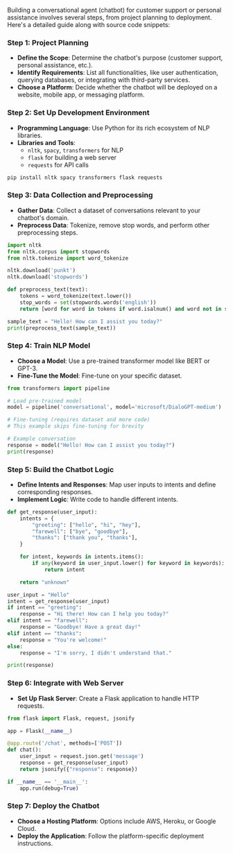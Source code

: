 Building a conversational agent (chatbot) for customer support or personal assistance involves several steps, from project planning to deployment. Here's a detailed guide along with source code snippets:

### Step 1: Project Planning
- **Define the Scope**: Determine the chatbot's purpose (customer support, personal assistance, etc.).
- **Identify Requirements**: List all functionalities, like user authentication, querying databases, or integrating with third-party services.
- **Choose a Platform**: Decide whether the chatbot will be deployed on a website, mobile app, or messaging platform.

### Step 2: Set Up Development Environment
- **Programming Language**: Use Python for its rich ecosystem of NLP libraries.
- **Libraries and Tools**:
  - `nltk`, `spacy`, `transformers` for NLP
  - `flask` for building a web server
  - `requests` for API calls

```bash
pip install nltk spacy transformers flask requests
```

### Step 3: Data Collection and Preprocessing
- **Gather Data**: Collect a dataset of conversations relevant to your chatbot's domain.
- **Preprocess Data**: Tokenize, remove stop words, and perform other preprocessing steps.

```python
import nltk
from nltk.corpus import stopwords
from nltk.tokenize import word_tokenize

nltk.download('punkt')
nltk.download('stopwords')

def preprocess_text(text):
    tokens = word_tokenize(text.lower())
    stop_words = set(stopwords.words('english'))
    return [word for word in tokens if word.isalnum() and word not in stop_words]

sample_text = "Hello! How can I assist you today?"
print(preprocess_text(sample_text))
```

### Step 4: Train NLP Model
- **Choose a Model**: Use a pre-trained transformer model like BERT or GPT-3.
- **Fine-Tune the Model**: Fine-tune on your specific dataset.

```python
from transformers import pipeline

# Load pre-trained model
model = pipeline('conversational', model='microsoft/DialoGPT-medium')

# Fine-tuning (requires dataset and more code)
# This example skips fine-tuning for brevity

# Example conversation
response = model("Hello! How can I assist you today?")
print(response)
```

### Step 5: Build the Chatbot Logic
- **Define Intents and Responses**: Map user inputs to intents and define corresponding responses.
- **Implement Logic**: Write code to handle different intents.

```python
def get_response(user_input):
    intents = {
        "greeting": ["hello", "hi", "hey"],
        "farewell": ["bye", "goodbye"],
        "thanks": ["thank you", "thanks"],
    }

    for intent, keywords in intents.items():
        if any(keyword in user_input.lower() for keyword in keywords):
            return intent

    return "unknown"

user_input = "Hello"
intent = get_response(user_input)
if intent == "greeting":
    response = "Hi there! How can I help you today?"
elif intent == "farewell":
    response = "Goodbye! Have a great day!"
elif intent == "thanks":
    response = "You're welcome!"
else:
    response = "I'm sorry, I didn't understand that."

print(response)
```

### Step 6: Integrate with Web Server
- **Set Up Flask Server**: Create a Flask application to handle HTTP requests.

```python
from flask import Flask, request, jsonify

app = Flask(__name__)

@app.route('/chat', methods=['POST'])
def chat():
    user_input = request.json.get('message')
    response = get_response(user_input)
    return jsonify({"response": response})

if __name__ == '__main__':
    app.run(debug=True)
```

### Step 7: Deploy the Chatbot
- **Choose a Hosting Platform**: Options include AWS, Heroku, or Google Cloud.
- **Deploy the Application**: Follow the platform-specific deployment instructions.
